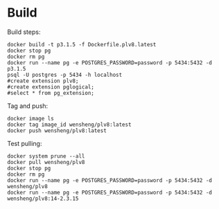 # Build

Build steps:

    docker build -t p3.1.5 -f Dockerfile.plv8.latest
    docker stop pg
    docker rm pg
    docker run --name pg -e POSTGRES_PASSWORD=password -p 5434:5432 -d p3.1.5
    psql -U postgres -p 5434 -h localhost
    #create extension plv8;
    #create extension pglogical;
    #select * from pg_extension;

Tag and push:

    docker image ls
    docker tag image_id wensheng/plv8:latest
    docker push wensheng/plv8:latest

Test pulling:

    docker system prune --all
    docker pull wensheng/plv8
    docker stop pg
    docker rm pg
    docker run --name pg -e POSTGRES_PASSWORD=password -p 5434:5432 -d wensheng/plv8
    docker run --name pg -e POSTGRES_PASSWORD=password -p 5434:5432 -d wensheng/plv8:14-2.3.15
